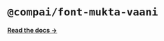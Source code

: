 # `@compai/font-mukta-vaani`

[**Read the docs &rarr;**](https://components.ai/docs/typefaces/mukta-vaani)

